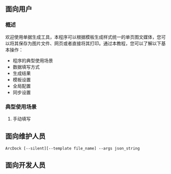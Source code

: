 ﻿## 面向用户

### 概述

欢迎使用单据生成工具，本程序可以根据模板生成样式统一的单页图文媒体，您可以将其保存为图片文件、网页或者直接将其打印。通过本教程，您可以了解以下基本操作：

- 程序的典型使用场景
- 数据填写方式
- 生成结果
- 模板设置
- 全局配置
- 同步设置

### 典型使用场景

1. 手动填写



## 面向维护人员

```
ArcDock [--silent][--template file_name] --args json_string
```



## 面向开发人员

